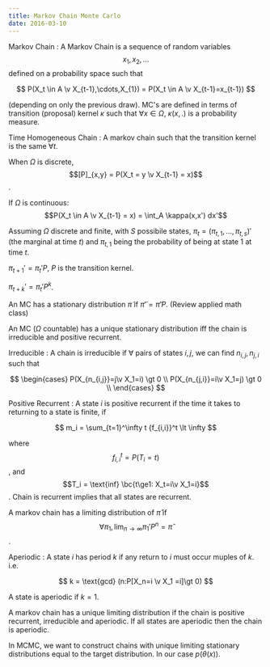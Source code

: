 ```yaml
---
title: Markov Chain Monte Carlo
date: 2016-03-10
---
```


Markov Chain
: A Markov Chain is a sequence of random variables $$x_1,x_2,...$$ defined on a probability space such that 

$$
  P(X_t \in A \v X_{t-1},\cdots,X_{1}) = P(X_t \in A \v X_{t-1}=x_{t-1})
$$

(depending on only the previous draw). MC's are defined in terms of transition (proposal) kernel $\kappa$ such that $\forall x\in\Omega,~\kappa(x,.)$ is a probability measure.

Time Homogeneous Chain
: A markov chain such that the transition kernel is the same $\forall t$.

When $\Omega$ is discrete, $$[P]_{x,y} = P(X_t = y \v X_{t-1} = x)$$.

If $\Omega$ is continuous: $$P(X_t \in A \v X_{t-1} = x) = \int_A \kappa(x,x') dx'$$

Assuming $\Omega$ discrete and finite, with $S$ possibile states, $\pi_t = (\pi_{t,1}, ..., \pi_{t,s})'$ (the marginal at time $t$) and $\pi_{t,1}$ being the probability of being at state 1 at time $t$.

$\pi_{t+1}' = \pi_t'P$, $P$ is the transition kernel.

$\pi_{t+k}' = \pi_t'P^k$.

An MC has a stationary distribution $\tilde\pi$ if $\tilde\pi'=\tilde\pi'P$. (Review applied math class)

An MC ($\Omega$ countable) has a unique stationary distribution iff the chain is irreducible and positive recurrent.

Irreducible
: A chain is irreducible if $\forall$ pairs of states $i,j$, we can find $n_{i,j}, n_{j,i}$ such that

$$
\begin{cases}
  P(X_{n_{i,j}}=j\v X_1=i) \gt 0 \\
  P(X_{n_{j,i}}=i\v X_1=j) \gt 0 \\
\end{cases}
$$

Positive Recurrent
: A state $i$ is positive recurrent if the time it takes to returning to a state is finite, if 

$$
  m_i = \sum_{t=1}^\infty t {f_{i,i}}^t \lt \infty
$$

where $${f_{i,i}}^t = P(T_i=t)$$, and $$T_i = \text{inf} \bc{t\ge1: X_t=i\v X_1=i}$$. Chain is recurrent
implies that all states are recurrent.

A markov chain has a limiting distribution of $\hat\pi$ if $$\forall \pi_1, \lim_{n\rightarrow\infty} \pi_1'P^n=\hat\pi$$.

Aperiodic
: A state $i$ has period $k$ if any return to $i$ must occur muples of $k$. i.e.

$$
  k = \text{gcd} (n:P[X_n=i \v X_1 =i]\gt 0)
$$

A state is aperiodic if $k=1$.

A markov chain has a unique limiting distribution if the chain is positive recurrent, irreducible and aperiodic. If all states are aperiodic then the chain is aperiodic.

In MCMC, we want to construct chains with unique limiting stationary distributions equal to the target distribution. In our case $p(\theta(x))$.
